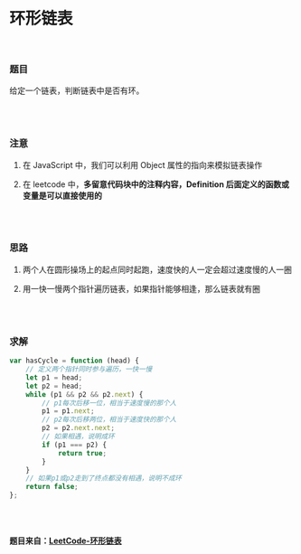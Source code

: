# 环形链表

</br>

### 题目

给定一个链表，判断链表中是否有环。

</br>
</br>

### 注意

1. 在 JavaScript 中，我们可以利用 Object 属性的指向来模拟链表操作

2. 在 leetcode 中，**多留意代码块中的注释内容，Definition 后面定义的函数或变量是可以直接使用的**

</br>
</br>

### 思路

1. 两个人在圆形操场上的起点同时起跑，速度快的人一定会超过速度慢的人一圈

2. 用一快一慢两个指针遍历链表，如果指针能够相逢，那么链表就有圈

</br>
</br>

### 求解

```javascript
var hasCycle = function (head) {
    // 定义两个指针同时参与遍历，一快一慢
    let p1 = head;
    let p2 = head;
    while (p1 && p2 && p2.next) {
        // p1每次后移一位，相当于速度慢的那个人
        p1 = p1.next;
        // p2每次后移两位，相当于速度快的那个人
        p2 = p2.next.next;
        // 如果相遇，说明成环
        if (p1 === p2) {
            return true;
        }
    }
    // 如果p1或p2走到了终点都没有相遇，说明不成环
    return false;
};
```

</br>
</br>

**题目来自：[LeetCode-环形链表](https://leetcode-cn.com/problems/linked-list-cycle/submissions/)**
